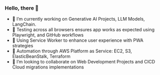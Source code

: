 ### Hello, there 👋

- 🔭 I’m currently working on Generative AI Projects, LLM Models, LangChain.
- 🔭 Testing across all browsers ensures app works as expected using Playwright, and GitHub workflows
- 🔭 Using Service Worker to enhance user experience with PWA strategies
- 🔭 Automation through AWS Platform as Service: EC2, S3, ElasticBeanStalk, Terraform
- 👯 I’m looking to collaborate on Web Development Projects and CICD Cloud migrations implementations


<!--
**sierratrading/sierratrading** is a ✨ _special_ ✨ repository because its `README.md` (this file) appears on your GitHub profile.

Here are some ideas to get you started:

- 🔭 I’m currently working on ...
- 🌱 I’m currently learning ...
- 👯 I’m looking to collaborate on ...
- 🤔 I’m looking for help with ...
- 💬 Ask me about ...
- 📫 How to reach me: ...
- 😄 Pronouns: ...
- ⚡ Fun fact: ...
-->
